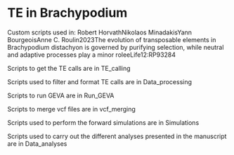 # TE in Brachypodium
Custom scripts used in:
Robert HorvathNikolaos MinadakisYann BourgeoisAnne C. Roulin2023The evolution of transposable elements in Brachypodium distachyon is governed by purifying selection, while neutral and adaptive processes play a minor roleeLife12:RP93284


  

Scripts to get the TE calls are in TE_calling

Scripts used to filter and format TE calls are in Data_processing

Scripts to run GEVA are in Run_GEVA

Scripts to merge vcf files are in vcf_merging

Scripts used to perform the forward simulations are in Simulations

Scripts used to carry out the different analyses presented in the manuscript are in Data_analyses

